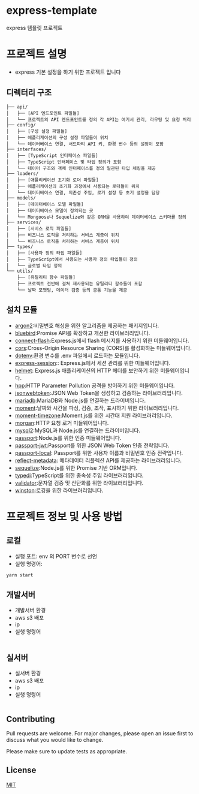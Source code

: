 # express-template

express 템플릿 프로젝트

# 프로젝트 설명

-   express 기본 설정을 하기 위한 프로젝트 입니다

## 디렉터리 구조

```
├── api/
│   ├── [API 엔드포인트 파일들]
│   └── 프로젝트의 API 엔드포인트를 정의 각 API는 여기서 관리, 라우팅 및 요청 처리
├── config/
│   ├── [구성 설정 파일들]
│   ├── 애플리케이션의 구성 설정 파일들이 위치
│   └── 데이터베이스 연결, 서드파티 API 키, 환경 변수 등의 설정이 포함
├── interfaces/
│   ├── [TypeScript 인터페이스 파일들]
│   ├── TypeScript 인터페이스 및 타입 정의가 포함
│   └── 데이터 구조와 객체 인터페이스를 정의 일관된 타입 체킹을 제공
├── loaders/
│   ├── [애플리케이션 초기화 로더 파일들]
│   ├── 애플리케이션의 초기화 과정에서 사용되는 로더들이 위치
│   └── 데이터베이스 연결, 의존성 주입, 로거 설정 등 초기 설정을 담당
├── models/
│   ├── [데이터베이스 모델 파일들]
│   ├── 데이터베이스 모델이 정의되는 곳
│   └── Mongoose나 Sequelize와 같은 ORM을 사용하여 데이터베이스 스키마를 정의
├── services/
│   ├── [서비스 로직 파일들]
│   ├── 비즈니스 로직을 처리하는 서비스 계층이 위치
│   └── 비즈니스 로직을 처리하는 서비스 계층이 위치
├── types/
│   ├── [사용자 정의 타입 파일들]
│   ├── TypeScript에서 사용되는 사용자 정의 타입들이 정의
│   └── 글로벌 타입 정의
└── utils/
    ├── [유틸리티 함수 파일들]
    ├── 프로젝트 전반에 걸쳐 재사용되는 유틸리티 함수들이 포함
    └── 날짜 포맷팅, 데이터 검증 등의 공통 기능을 제공
```

## 설치 모듈

-   [argon2](https://github.com/ranisalt/node-argon2#readme):비밀번호 해싱을 위한 알고리즘을 제공하는 패키지입니다.
-   [bluebird](http://bluebirdjs.com/docs/getting-started.html):Promise API를 확장하고 개선한 라이브러리입니다.
-   [connect-flash](https://www.npmjs.com/package/connect-flash):Express.js에서 flash 메시지를 사용하기 위한 미들웨어입니다.
-   [cors](https://expressjs.com/en/resources/middleware/cors.html):Cross-Origin Resource Sharing (CORS)를 활성화하는 미들웨어입니다.
-   [dotenv](https://www.npmjs.com/package/dotenv):환경 변수를 .env 파일에서 로드하는 모듈입니다.
-   [express-session](https://github.com/expressjs/session):: Express.js에서 세션 관리를 위한 미들웨어입니다.
-   [helmet](https://helmetjs.github.io/): Express.js 애플리케이션의 HTTP 헤더를 보안하기 위한 미들웨어입니다.
-   [hpp](https://www.npmjs.com/package/hpp):HTTP Parameter Pollution 공격을 방어하기 위한 미들웨어입니다.
-   [jsonwebtoken](https://github.com/auth0/node-jsonwebtoken):JSON Web Token을 생성하고 검증하는 라이브러리입니다.
-   [mariadb](https://github.com/mariadb-corporation/mariadb-connector-nodejs#readme):MariaDB와 Node.js를 연결하는 드라이버입니다.
-   [moment](https://momentjs.com/):날짜와 시간을 파싱, 검증, 조작, 표시하기 위한 라이브러리입니다.
-   [moment-timezone](https://momentjs.com/timezone/):Moment.js를 위한 시간대 지원 라이브러리입니다.
-   [morgan](https://expressjs.com/en/resources/middleware/morgan.html):HTTP 요청 로거 미들웨어입니다.
-   [mysql2](https://github.com/sidorares/node-mysql2#readme):MySQL과 Node.js를 연결하는 드라이버입니다.
-   [passport](https://www.passportjs.org/):Node.js를 위한 인증 미들웨어입니다.
-   [passport-jwt](https://www.passportjs.org/packages/passport-jwt/):Passport를 위한 JSON Web Token 인증 전략입니다.
-   [passport-local](https://www.passportjs.org/packages/passport-local/): Passport를 위한 사용자 이름과 비밀번호 인증 전략입니다.
-   [reflect-metadata](https://rbuckton.github.io/reflect-metadata/): 메타데이터 리플렉션 API를 제공하는 라이브러리입니다.
-   [sequelize](https://sequelize.org/):Node.js를 위한 Promise 기반 ORM입니다.
-   [typedi](https://github.com/typestack/typedi#readme):TypeScript를 위한 종속성 주입 라이브러리입니다.
-   [validator](https://github.com/validatorjs/validator.js):문자열 검증 및 산탄화를 위한 라이브러리입니다.
-   [winston](https://github.com/winstonjs/winston#readme):로깅을 위한 라이브러리입니다.

# 프로젝트 정보 및 사용 방법

## 로컬

-   실행 포트: env 의 PORT 변수로 선언
-   실행 명령어:

```
yarn start
```

## 개발서버

-   개발서버 환경
-   aws s3 배포
-   ip
-   실행 명령어

```

```

## 실서버

-   실서버 환경
-   aws s3 배포
-   ip
-   실행 명령어

```

```

## Contributing

Pull requests are welcome. For major changes, please open an issue first
to discuss what you would like to change.

Please make sure to update tests as appropriate.

## License

[MIT](https://choosealicense.com/licenses/mit/)
